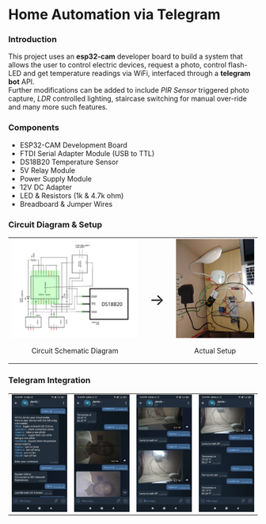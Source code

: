 # Home Automation via Telegram

### Introduction
This project uses an __esp32-cam__ developer board to build a system that allows the user to control electric devices, request a photo, control flash-LED and get temperature readings via WiFi, interfaced through a __telegram bot__ API.<br>
Further modifications can be added to include _PIR Sensor_ triggered photo capture, _LDR_ controlled lighting, staircase switching for manual over-ride and many more such features.<br>
### Components
* ESP32-CAM Development Board
* FTDI Serial Adapter Module (USB to TTL)
* DS18B20 Temperature Sensor
* 5V Relay Module 
* Power Supply Module
* 12V DC Adapter
* LED & Resistors (1k & 4.7k ohm)
* Breadboard & Jumper Wires

### Circuit Diagram & Setup
<table style="margin: 0 auto;">
  <tr>
    <td>
        <img src="jarvis_schematic.png" alt="schematic" width="500"/>
        <p style="font-size: 14px; text-align: center;"> Circuit Schematic Diagram  </p>
    </td>
    <td style="font-size: 32px; text-align: center; vertical-align: middle;">&rarr;</td>
    <td>
        <img src="project_setup.jpg" alt="setup" width="312"/>
        <p style="font-size: 14px; text-align: center;"> Actual Setup </p>
    </td>
  </tr>
</table>

### Telegram Integration
<table style="margin: 0 auto;">
  <tr>
    <td><img src="Screenshots/001.jpg" alt="img1" width="200"/></td>
    <td><img src="Screenshots/002.jpg" alt="img2" width="200"/></td>
    <td><img src="Screenshots/003.jpg" alt="img3" width="200"/></td>
    <td><img src="Screenshots/004.jpg" alt="img4" width="200"/></td>
  </tr>
  </table>